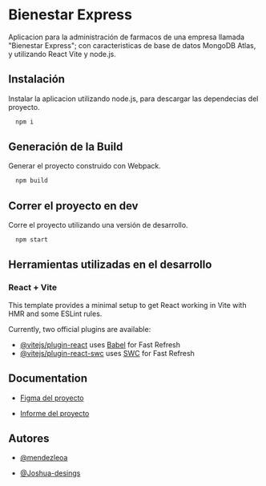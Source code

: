 
# Bienestar Express 

Aplicacion para la administración de farmacos de una empresa llamada "Bienestar Express"; con caracteristicas de base de datos MongoDB Atlas, y utilizando React Vite y node.js.


## Instalación

Instalar la aplicacion utilizando node.js, para descargar las dependecias del proyecto.

```bash
  npm i
```

## Generación de la Build

Generar el proyecto construido con Webpack.

```bash
  npm build
```
    
## Correr el proyecto en dev

Corre el proyecto utilizando una versión de desarrollo.

```bash
  npm start
```

## Herramientas utilizadas en el desarrollo

### React + Vite

This template provides a minimal setup to get React working in Vite with HMR and some ESLint rules.

Currently, two official plugins are available:

- [@vitejs/plugin-react](https://github.com/vitejs/vite-plugin-react/blob/main/packages/plugin-react/README.md) uses [Babel](https://babeljs.io/) for Fast Refresh
- [@vitejs/plugin-react-swc](https://github.com/vitejs/vite-plugin-react-swc) uses [SWC](https://swc.rs/) for Fast Refresh
    
## Documentation

- [Figma del proyecto](https://www.figma.com/file/8egjlThhBf3Q9sn1Ky4QKk/Farmacia-Bienestar-Express-S.A?type=design&node-id=7%3A170&mode=design&t=6kEDu9VI2dOnyJfD-1)

- [Informe del proyecto](https://docs.google.com/document/d/1m-57cPXqBskSHNuJ1SbmukEuR-Ji6Yeayx3JSd1fJcQ/edit?usp=sharing)

## Autores

- [@mendezleoa](https://www.github.com/mendezleoa)

- [@Joshua-desings](https://github.com/Joshua-desings)
